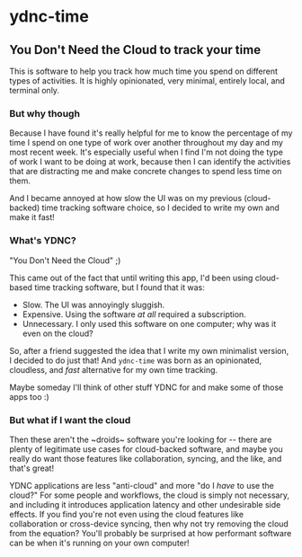 # ydnc-time

## You Don't Need the Cloud to track your time

This is software to help you track how much time you spend on different types of activities. It is highly opinionated, very minimal, entirely local, and terminal only.

### But why though

Because I have found it's really helpful for me to know the percentage of my time I spend on one type of work over another throughout my day and my most recent week. It's especially useful when I find I'm not doing the type of work I want to be doing at work, because then I can identify the activities that are distracting me and make concrete changes to spend less time on them.

And I became annoyed at how slow the UI was on my previous (cloud-backed) time tracking software choice, so I decided to write my own and make it fast!

### What's YDNC?

"You Don't Need the Cloud" ;)

This came out of the fact that until writing this app, I'd been using cloud-based time tracking software, but I found that it was:

- Slow. The UI was annoyingly sluggish.
- Expensive. Using the software _at all_ required a subscription.
- Unnecessary. I only used this software on one computer; why was it even on the cloud?

So, after a friend suggested the idea that I write my own minimalist version, I decided to do just that! And `ydnc-time` was born as an opinionated, cloudless, and _fast_ alternative for my own time tracking.

Maybe someday I'll think of other stuff YDNC for and make some of those apps too :)

### But what if I want the cloud

Then these aren't the ~droids~ software you're looking for -- there are plenty of legitimate use cases for cloud-backed software, and maybe you really do want those features like collaboration, syncing, and the like, and that's great!

YDNC applications are less "anti-cloud" and more "do I _have_ to use the cloud?" For some people and workflows, the cloud is simply not necessary, and including it introduces application latency and other undesirable side effects. If you find you're not even using the cloud features like collaboration or cross-device syncing, then why not try removing the cloud from the equation? You'll probably be surprised at how performant software can be when it's running on your own computer!
